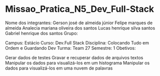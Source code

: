 # Missao_Pratica_N5_Dev_Full-Stack

Nome dos integrantes:
Gerson josé de almeida júnior
Felipe marques de almeida
Analecia mariana oliveira dos santos
Lucas henrique silva santos
Gabriel henrique dos santos
Grupo:

Campus: Estácio
Curso: Dev.Full Stack
Disciplina: Colocando Tudo em Ordem e Guardando Dev
Turma: Team 27
Semestre: 1
Obetivos:

Gerar dados de testes
Gravar e recuperar dados de arquivos textos
Manipular os dados para visualizá-los em um histograma
Manipular os dados para visualizá-los em uma nuvem de palavras
